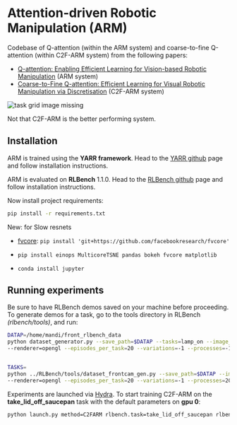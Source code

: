 # Attention-driven Robotic Manipulation (ARM)

Codebase of Q-attention (within the ARM system) and coarse-to-fine Q-attention (within C2F-ARM system) from the following papers:

- [Q-attention: Enabling Efficient Learning for Vision-based Robotic Manipulation](https://arxiv.org/abs/2105.14829) (ARM system)
- [Coarse-to-Fine Q-attention: Efficient Learning for Visual Robotic Manipulation via Discretisation](https://arxiv.org/abs/2106.12534) (C2F-ARM system)

![task grid image missing](readme_files/arm_c2farm.png)

Not that C2F-ARM is the better performing system.

## Installation

ARM is trained using the **YARR framework**. Head to the [YARR github](https://github.com/stepjam/YARR) page and follow 
installation instructions.

ARM is evaluated on **RLBench** 1.1.0. Head to the [RLBench github](https://github.com/stepjam/RLBench) page and follow 
installation instructions. 

Now install project requirements:
```bash
pip install -r requirements.txt
```

New: for Slow resnets
- [fvcore](https://github.com/facebookresearch/fvcore/): `pip install 'git+https://github.com/facebookresearch/fvcore'`

- `pip install einops MulticoreTSNE pandas bokeh fvcore matplotlib`
- `conda install jupyter`


## Running experiments

Be sure to have RLBench demos saved on your machine before proceeding. To generate demos for a task, go to the 
tools directory in RLBench _(rlbench/tools)_, and run:
```bash
DATAP=/home/mandi/front_rlbench_data
python dataset_generator.py --save_path=$DATAP --tasks=lamp_on --image_size=128,128 \
--renderer=opengl --episodes_per_task=20 --variations=-1 --processes=-1


TASKS=
python ../RLBench/tools/dataset_frontcam_gen.py --save_path=$DATAP --image_size=128,128 \
--renderer=opengl --episodes_per_task=20 --variations=-1 --processes=20

```


Experiments are launched via [Hydra](https://hydra.cc/). To start training C2F-ARM on the 
**take_lid_off_saucepan** task with the default parameters on **gpu 0**:
```bash
python launch.py method=C2FARM rlbench.task=take_lid_off_saucepan rlbench.demo_path=/mnt/my/save/dir framework.gpu=0
```
